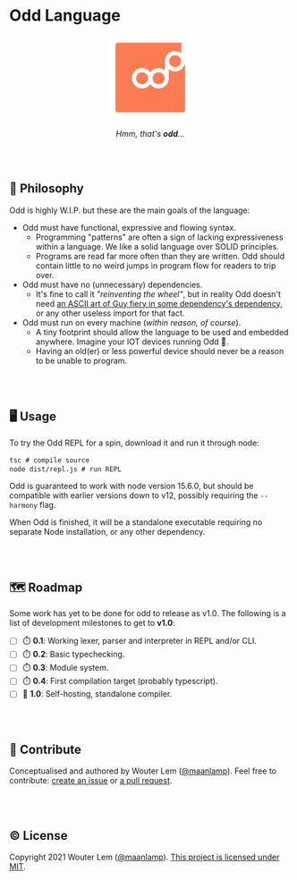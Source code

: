 # Odd Language

<div align="center">
<img src="./odd.svg" height="150" alt="An orange rectangle with rounded edges, with the word 'Odd' written on it. The last 'd' is raised above the rest of the word, to symbolise the quirkyness of the Odd language.">

_Hmm, that's **odd**..._
</div>

<br/>
<br/>

## 🧠 Philosophy
Odd is highly W.I.P. but these are the main goals of the language:
- Odd must have functional, expressive and flowing syntax.
  - Programming "patterns" are often a sign of lacking expressiveness within a language. We like a solid language over SOLID principles.
  - Programs are read far more often than they are written. Odd should contain little to no weird jumps in program flow for readers to trip over.
- Odd must have no (unnecessary) dependencies.
  - It's fine to call it _"reinventing the wheel"_, but in reality Odd doesn't need [an ASCII art of Guy fiery in some dependency's dependency](https://medium.com/s/silicon-satire/i-peeked-into-my-node-modules-directory-and-you-wont-believe-what-happened-next-b89f63d21558), or any other useless import for that fact.
- Odd must run on every machine (*within reason, of course*).
  - A tiny footprint should allow the language to be used and embedded anywhere. Imagine your IOT devices running Odd 🤯.
  - Having an old(er) or less powerful device should never be a reason to be unable to program.

<br/>
<br/>

## 🖥️ Usage
To try the Odd REPL for a spin, download it and run it through node:
```shell
tsc # compile source
node dist/repl.js # run REPL
```
Odd is guaranteed to work with node version 15.6.0, but should be compatible with earlier versions down to v12, possibly requiring the `--harmony` flag.

When Odd is finished, it will be a standalone executable requiring no separate Node installation, or any other dependency.

<br/>
<br/>

## 🗺️ Roadmap
Some work has yet to be done for odd to release as v1.0. The following is a list of development milestones to get to **v1.0**:
- [ ] ⏱️ **0.1**: Working lexer, parser and interpreter in REPL and/or CLI.
- [ ] ⏱️ **0.2**: Basic typechecking.
- [ ] ⏱️ **0.3**: Module system.
- [ ] ⏱️ **0.4**: First compilation target (probably typescript).
- [ ] 🏁 **1.0**: Self-hosting, standalone compiler.

<br/>
<br/>

## 🤸 Contribute
Conceptualised and authored by Wouter Lem ([@maanlamp](https://github.com/maanlamp)). Feel free to contribute: [create an issue](https://github.com/oddlanguage/odd/issues/new) or [a pull request](https://github.com/oddlanguage/odd/pulls).

<br/>
<br/>

## © License
Copyright 2021 Wouter Lem ([@maanlamp](https://github.com/maanlamp)).
[This project is licensed under MIT](./LICENSE.txt).